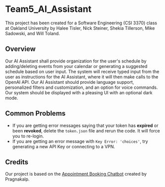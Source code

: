 # Team5_AI_Assistant
This project has been created for a Software Engineering (CSI 3370) class at Oakland University by Halee Tisler, Nick Steiner, Shekia Tillerson, Mike Sadowski, and Will Toland.

## Overview
Our AI Assistant shall provide organization for the user's schedule by adding/deleting events from your calendar or generating a suggested schedule based on user input. The system will receive typed input from the user as instructions for the AI Assistant, where it will then make calls to the OpenAI API. Our AI Assistant should provide language support, personalized filters and customization, and an option for voice commands. Our system should be displayed with a pleasing UI with an optional dark mode.

## Common Problems
- If you are getting error messages saying that your token has **expired** or been **revoked**, delete the `token.json` file and rerun the code. It will force you to re-login.
- If you are getting an error message with `Key Error: 'choices'`, try generating a new API Key or connecting to a VPN.

## Credits
Our project is based on the [Appointment Booking Chatbot](https://www.pragnakalp.com/how-to-use-openai-function-calling-to-create-appointment-booking-chatbot/) created by Pragnakalp. 